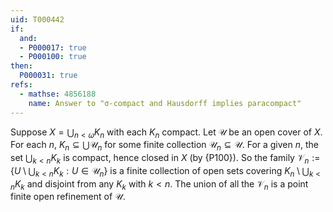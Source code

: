 ```yaml
---
uid: T000442
if:
  and:
  - P000017: true
  - P000100: true
then:
  P000031: true
refs:
  - mathse: 4856188
    name: Answer to "σ-compact and Hausdorff implies paracompact"
---
```


Suppose $X=\bigcup_{n<\omega}K_n$ with each $K_n$ compact.
Let $\mathscr U$ be an open cover of $X$.
For each $n$, $K_n\subseteq\bigcup\mathscr U_n$ for some finite collection $\mathscr U_n\subseteq\mathscr U$.
For a given $n$, the set $\bigcup_{k<n}K_k$ is compact, hence closed in $X$ (by {P100}).
So the family $\mathscr V_n:=\{U\setminus\bigcup_{k<n}K_k : U\in\mathscr U_n\}$
is a finite collection of open sets covering $K_n\setminus\bigcup_{k<n}K_k$ and disjoint from any $K_k$ with $k<n$.
The union of all the $\mathscr V_n$ is a point finite open refinement of $\mathscr U$.
